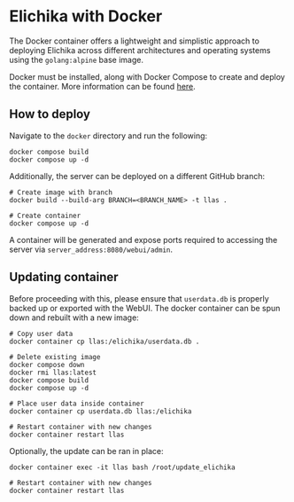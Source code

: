 # Elichika with Docker
The Docker container offers a lightweight and simplistic approach to deploying Elichika across different architectures and operating systems using the `golang:alpine` base image.

Docker must be installed, along with Docker Compose to create and deploy the container. More information can be found [here](https://docs.docker.com/engine/install/).

## How to deploy
Navigate to the `docker` directory and run the following:
```
docker compose build
docker compose up -d
```

Additionally, the server can be deployed on a different GitHub branch:
```
# Create image with branch
docker build --build-arg BRANCH=<BRANCH_NAME> -t llas .

# Create container
docker compose up -d
```

A container will be generated and expose ports required to accessing the server via `server_address:8080/webui/admin`.

## Updating container
Before proceeding with this, please ensure that `userdata.db` is properly backed up or exported with the WebUI. The docker container can be spun down and rebuilt with a new image:
```
# Copy user data
docker container cp llas:/elichika/userdata.db .

# Delete existing image
docker compose down
docker rmi llas:latest
docker compose build
docker compose up -d

# Place user data inside container
docker container cp userdata.db llas:/elichika

# Restart container with new changes
docker container restart llas
```

Optionally, the update can be ran in place:
```
docker container exec -it llas bash /root/update_elichika

# Restart container with new changes
docker container restart llas
```

